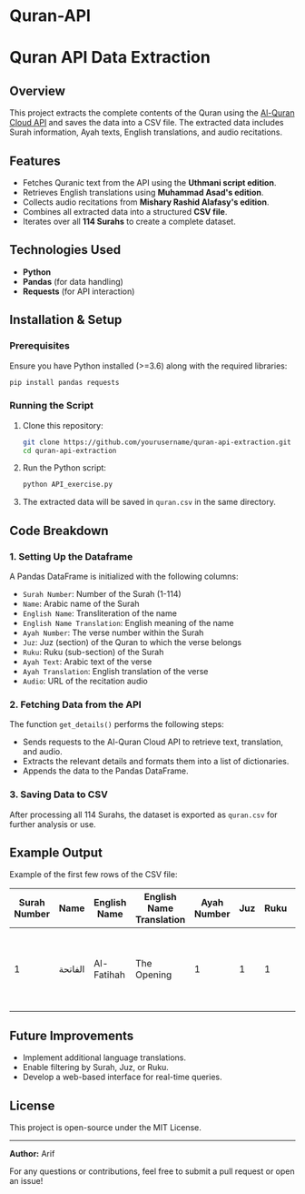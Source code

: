 # Quran-API

# Quran API Data Extraction

## Overview

This project extracts the complete contents of the Quran using the [Al-Quran Cloud API](https://alquran.cloud/) and saves the data into a CSV file. The extracted data includes Surah information, Ayah texts, English translations, and audio recitations.

## Features

- Fetches Quranic text from the API using the **Uthmani script edition**.
- Retrieves English translations using **Muhammad Asad's edition**.
- Collects audio recitations from **Mishary Rashid Alafasy's edition**.
- Combines all extracted data into a structured **CSV file**.
- Iterates over all **114 Surahs** to create a complete dataset.

## Technologies Used

- **Python**
- **Pandas** (for data handling)
- **Requests** (for API interaction)

## Installation & Setup

### Prerequisites

Ensure you have Python installed (>=3.6) along with the required libraries:

```sh
pip install pandas requests
```

### Running the Script

1. Clone this repository:
   ```sh
   git clone https://github.com/yourusername/quran-api-extraction.git
   cd quran-api-extraction
   ```
2. Run the Python script:
   ```sh
   python API_exercise.py
   ```
3. The extracted data will be saved in `quran.csv` in the same directory.

## Code Breakdown

### 1. **Setting Up the Dataframe**

A Pandas DataFrame is initialized with the following columns:

- `Surah Number`: Number of the Surah (1-114)
- `Name`: Arabic name of the Surah
- `English Name`: Transliteration of the name
- `English Name Translation`: English meaning of the name
- `Ayah Number`: The verse number within the Surah
- `Juz`: Juz (section) of the Quran to which the verse belongs
- `Ruku`: Ruku (sub-section) of the Surah
- `Ayah Text`: Arabic text of the verse
- `Ayah Translation`: English translation of the verse
- `Audio`: URL of the recitation audio

### 2. **Fetching Data from the API**

The function `get_details()` performs the following steps:

- Sends requests to the Al-Quran Cloud API to retrieve text, translation, and audio.
- Extracts the relevant details and formats them into a list of dictionaries.
- Appends the data to the Pandas DataFrame.

### 3. **Saving Data to CSV**

After processing all 114 Surahs, the dataset is exported as `quran.csv` for further analysis or use.

## Example Output

Example of the first few rows of the CSV file:

| Surah Number | Name    | English Name | English Name Translation | Ayah Number | Juz | Ruku | Ayah Text                              | Ayah Translation                                           | Audio       |
| ------------ | ------- | ------------ | ------------------------ | ----------- | --- | ---- | -------------------------------------- | ---------------------------------------------------------- | ----------- |
| 1            | الفاتحة | Al-Fatihah   | The Opening              | 1           | 1   | 1    | بِسْمِ اللَّهِ الرَّحْمَٰنِ الرَّحِيمِ | In the name of Allah, the Most Gracious, the Most Merciful | [Audio URL] |

## Future Improvements

- Implement additional language translations.
- Enable filtering by Surah, Juz, or Ruku.
- Develop a web-based interface for real-time queries.

## License

This project is open-source under the MIT License.

---

**Author:** Arif

For any questions or contributions, feel free to submit a pull request or open an issue!


